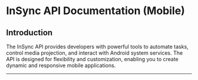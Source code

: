 # InSync API Documentation (Mobile)

## Introduction
The InSync API provides developers with powerful tools to automate tasks, control media projection, and interact with Android system services. The API is designed for flexibility and customization, enabling you to create dynamic and responsive mobile applications.

---
